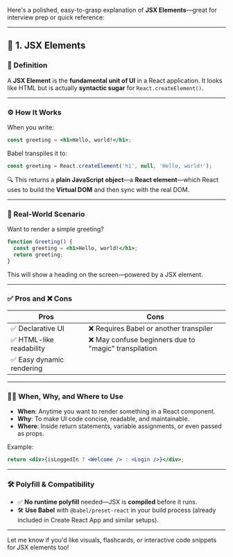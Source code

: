 Here's a polished, easy-to-grasp explanation of **JSX Elements**—great for interview prep or quick reference:

---

## 🧱 1. JSX Elements

### 📘 Definition
A **JSX Element** is the **fundamental unit of UI** in a React application. It looks like HTML but is actually **syntactic sugar** for `React.createElement()`.

---

### ⚙️ How It Works

When you write:
```jsx
const greeting = <h1>Hello, world!</h1>;
```

Babel transpiles it to:
```js
const greeting = React.createElement('h1', null, 'Hello, world!');
```

🔍 This returns a **plain JavaScript object**—a **React element**—which React uses to build the **Virtual DOM** and then sync with the real DOM.

---

### 📌 Real-World Scenario

Want to render a simple greeting?

```jsx
function Greeting() {
  const greeting = <h1>Hello, world!</h1>;
  return greeting;
}
```

This will show a heading on the screen—powered by a JSX element.

---

### ✅ Pros and ❌ Cons

| Pros                          | Cons                                                  |
|-------------------------------|-------------------------------------------------------|
| ✅ Declarative UI             | ❌ Requires Babel or another transpiler              |
| ✅ HTML-like readability      | ❌ May confuse beginners due to "magic" transpilation |
| ✅ Easy dynamic rendering     |                                                       |

---

### 🕵️‍♂️ When, Why, and Where to Use

- **When**: Anytime you want to render something in a React component.
- **Why**: To make UI code concise, readable, and maintainable.
- **Where**: Inside return statements, variable assignments, or even passed as props.

Example:
```jsx
return <div>{isLoggedIn ? <Welcome /> : <Login />}</div>;
```

---

### 🛠️ Polyfill & Compatibility

- ✅ **No runtime polyfill** needed—JSX is **compiled** before it runs.
- 🛠️ **Use Babel** with `@babel/preset-react` in your build process (already included in Create React App and similar setups).

---

Let me know if you'd like visuals, flashcards, or interactive code snippets for JSX elements too!